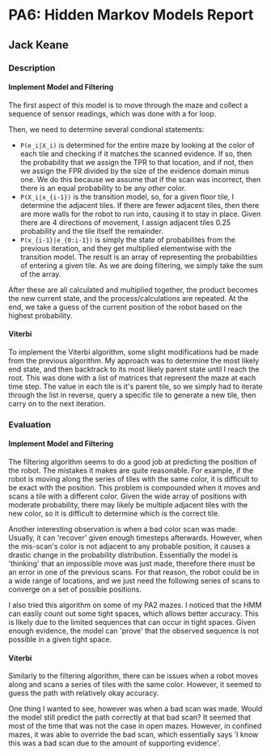 # PA6: Hidden Markov Models Report

## Jack Keane

### Description

#### Implement Model and Filtering

The first aspect of this model is to move through the maze and collect a sequence of sensor readings, which was done with a for loop.

Then, we need to determine several condional statements:

- `P(e_i|X_i)` is determined for the entire maze by looking at the color of each tile and checking if it matches the scanned evidence. If so, then the probability that we assign the TPR to that location, and if not, then we assign the FPR divided by the size of the evidence domain minus one. We do this because we assume that if the scan was incorrect, then there is an equal probability to be any _other_ color.
- `P(X_i|x_{i-1})` is the transition model, so, for a given floor tile, I determine the adjacent tiles. If there are fewer adjacent tiles, then there are more walls for the robot to run into, causing it to stay in place. Given there are 4 directions of movement, I assign adjacent tiles 0.25 probability and the tile itself the remainder.
- `P(x_{i-1}|e_{0:i-1})` is simply the state of probabilites from the previous iteration, and they get multiplied elementwise with the transition model. The result is an array of representing the probabilities of entering a given tile. As we are doing filtering, we simply take the sum of the array.

After these are all calculated and multiplied together, the product becomes the new current state, and the process/calculations are repeated. At the end, we take a guess of the current position of the robot based on the highest probability.

#### Viterbi

To implement the Viterbi algorithm, some slight modifications had be made from the previous algorithm. My approach was to determine the most likely end state, and then backtrack to its most likely parent state until I reach the root. This was done with a list of matrices that represent the maze at each time step. The value in each tile is it's parent tile, so we simply had to iterate through the list in reverse, query a specific tile to generate a new tile, then carry on to the next iteration.

### Evaluation

#### Implement Model and Filtering

The filtering algorithm seems to do a good job at predicting the position of the robot. The mistakes it makes are quite reasonable. For example, if the robot is moving along the series of tiles with the same color, it is difficult to be exact with the position. This problem is compounded when it moves and scans a tile with a different color. Given the wide array of positions with moderate probability, there may likely be multiple adjacent tiles with the new color, so it is difficult to determine which is the correct tile.

Another interesting observation is when a bad color scan was made. Usually, it can 'recover' given enough timesteps afterwards. However, when the mis-scan's color is not adjacent to any probable position, it causes a drastic change in the probability distribution. Essentially the model is 'thinking' that an impossible move was just made, therefore there must be an error in one of the previous scans. For that reason, the robot could be in a wide range of locations, and we just need the following series of scans to converge on a set of possible positions.

I also tried this algorithm on some of my PA2 mazes. I noticed that the HMM can easily count out some tight spaces, which allows better accuracy. This is likely due to the limited sequences that can occur in tight spaces. Given enough evidence, the model can 'prove' that the observed sequence is not possible in a given tight space.

#### Viterbi

Similarly to the filtering algorithm, there can be issues when a robot moves along and scans a series of tiles with the same color. However, it seemed to guess the path with relatively okay accuracy.

One thing I wanted to see, however was when a bad scan was made. Would the model still predict the path correctly at that bad scan? It seemed that most of the time that was not the case in open mazes. However, in confined mazes, it was able to override the bad scan, which essentially says 'I know this was a bad scan due to the amount of supporting evidence'.
